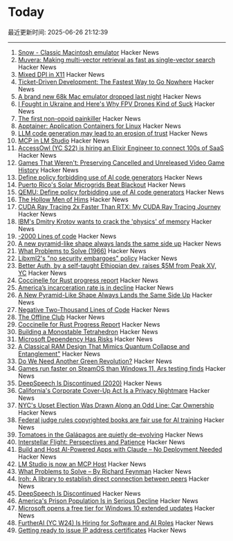 # Today

最近更新时间: 2025-06-26 21:12:39

--- 
1. [Snow - Classic Macintosh emulator](https://snowemu.com/) Hacker News
2. [Muvera: Making multi-vector retrieval as fast as single-vector search](https://research.google/blog/muvera-making-multi-vector-retrieval-as-fast-as-single-vector-search/) Hacker News
3. [Mixed DPI in X11](https://wok.oblomov.eu/tecnologia/mixed-dpi-x11/) Hacker News
4. [Ticket-Driven Development: The Fastest Way to Go Nowhere](https://thecynical.dev/posts/ticket-driven-development/) Hacker News
5. [A brand new 68k Mac emulator dropped last night](https://oldbytes.space/@smallsco/114747196289375530) Hacker News
6. [I Fought in Ukraine and Here's Why FPV Drones Kind of Suck](https://warontherocks.com/2025/06/i-fought-in-ukraine-and-heres-why-fpv-drones-kind-of-suck/) Hacker News
7. [The first non-opoid painkiller](https://www.worksinprogress.news/p/the-first-non-opioid-painkiller) Hacker News
8. [Apptainer: Application Containers for Linux](https://apptainer.org/) Hacker News
9. [LLM code generation may lead to an erosion of trust](https://jaysthoughts.com/aithoughts1) Hacker News
10. [MCP in LM Studio](https://lmstudio.ai/blog/lmstudio-v0.3.17) Hacker News
11. [AccessOwl (YC S22) is hiring an Elixir Engineer to connect 100s of SaaS](https://www.ycombinator.com/companies/accessowl/jobs/1shGwy2-senior-software-engineer-elixir-focus) Hacker News
12. [Games That Weren't: Preserving Cancelled and Unreleased Video Game History](https://www.gamesthatwerent.com/) Hacker News
13. [Define policy forbidding use of AI code generators](https://github.com/qemu/qemu/commit/3d40db0efc22520fa6c399cf73960dced423b048) Hacker News
14. [Puerto Rico's Solar Microgrids Beat Blackout](https://spectrum.ieee.org/puerto-rico-solar-microgrids) Hacker News
15. [QEMU: Define policy forbidding use of AI code generators](https://github.com/qemu/qemu/commit/3d40db0efc22520fa6c399cf73960dced423b048) Hacker News
16. [The Hollow Men of Hims](https://www.alexkesin.com/p/the-hollow-men-of-hims) Hacker News
17. [CUDA Ray Tracing 2x Faster Than RTX: My CUDA Ray Tracing Journey](https://karimsayedre.github.io/RTIOW.html) Hacker News
18. [IBM's Dmitry Krotov wants to crack the 'physics' of memory](https://research.ibm.com/blog/dmitry-krotov-ai-physics) Hacker News
19. [-2000 Lines of code](https://www.folklore.org/Negative_2000_Lines_Of_Code.html) Hacker News
20. [A new pyramid-like shape always lands the same side up](https://www.quantamagazine.org/a-new-pyramid-like-shape-always-lands-the-same-side-up-20250625/) Hacker News
21. [What Problems to Solve (1966)](http://genius.cat-v.org/richard-feynman/writtings/letters/problems) Hacker News
22. [Libxml2's "no security embargoes" policy](https://lwn.net/SubscriberLink/1025971/73f269ad3695186d/) Hacker News
23. [Better Auth, by a self-taught Ethiopian dev, raises $5M from Peak XV, YC](https://techcrunch.com/2025/06/25/this-self-taught-ethiopian-dev-built-an-authentication-tool-and-got-into-yc/) Hacker News
24. [Coccinelle for Rust progress report](https://www.collabora.com/news-and-blog/blog/2025/06/25/coccinelle-for-rust-progress-report/) Hacker News
25. [America’s incarceration rate is in decline](https://www.theatlantic.com/ideas/archive/2025/06/prisoner-populations-are-plummeting/683310/) Hacker News
26. [A New Pyramid-Like Shape Always Lands the Same Side Up](https://www.quantamagazine.org/a-new-pyramid-like-shape-always-lands-the-same-side-up-20250625/) Hacker News
27. [Negative Two-Thousand Lines of Code](https://www.folklore.org/StoryView.py?story=Negative_2000_Lines_Of_Code.txt) Hacker News
28. [The Offline Club](https://www.theoffline-club.com) Hacker News
29. [Coccinelle for Rust Progress Report](https://www.collabora.com/news-and-blog/blog/2025/06/25/coccinelle-for-rust-progress-report/) Hacker News
30. [Building a Monostable Tetrahedron](https://arxiv.org/abs/2506.19244) Hacker News
31. [Microsoft Dependency Has Risks](https://blog.miloslavhomer.cz/p/microsoft-dependency-has-risks) Hacker News
32. [A Classical RAM Design That Mimics Quantum Collapse and Entanglement"](https://www.qsymbolic.com) Hacker News
33. [Do We Need Another Green Revolution?](https://www.newyorker.com/magazine/2025/06/30/do-we-need-another-green-revolution) Hacker News
34. [Games run faster on SteamOS than Windows 11, Ars testing finds](https://arstechnica.com/gaming/2025/06/games-run-faster-on-steamos-than-windows-11-ars-testing-finds/) Hacker News
35. [DeepSpeech Is Discontinued (2020)](https://github.com/mozilla/DeepSpeech) Hacker News
36. [California's Corporate Cover-Up Act Is a Privacy Nightmare](https://www.eff.org/deeplinks/2025/06/californias-corporate-cover-act-privacy-nightmare) Hacker News
37. [NYC's Upset Election Was Drawn Along an Odd Line: Car Ownership](https://www.jalopnik.com/1895759/nyc-mayor-election-zohran-mamdani-won-non-car-owners/) Hacker News
38. [Federal judge rules copyrighted books are fair use for AI training](https://www.nbcnews.com/tech/tech-news/federal-judge-rules-copyrighted-books-are-fair-use-ai-training-rcna214766) Hacker News
39. [Tomatoes in the Galápagos are quietly de-evolving](https://phys.org/news/2025-06-tomatoes-galpagos-quietly-de-evolving.html) Hacker News
40. [Interstellar Flight: Perspectives and Patience](https://www.centauri-dreams.org/2025/06/25/interstellar-flight-perspectives-and-patience/) Hacker News
41. [Build and Host AI-Powered Apps with Claude – No Deployment Needed](https://www.anthropic.com/news/claude-powered-artifacts) Hacker News
42. [LM Studio is now an MCP Host](https://lmstudio.ai/blog/lmstudio-v0.3.17) Hacker News
43. [What Problems to Solve – By Richard Feynman](http://genius.cat-v.org/richard-feynman/writtings/letters/problems) Hacker News
44. [Iroh: A library to establish direct connection between peers](https://github.com/n0-computer/iroh) Hacker News
45. [DeepSpeech Is Discontinued](https://github.com/mozilla/DeepSpeech) Hacker News
46. [America's Prison Population Is in Serious Decline](https://www.theatlantic.com/ideas/archive/2025/06/prisoner-populations-are-plummeting/683310/) Hacker News
47. [Microsoft opens a free tier for Windows 10 extended updates](https://www.theregister.com/2025/06/25/microsoft_free_esu_tier/) Hacker News
48. [FurtherAI (YC W24) Is Hiring for Software and AI Roles](https://www.ycombinator.com/companies/furtherai/jobs) Hacker News
49. [Getting ready to issue IP address certificates](https://community.letsencrypt.org/t/getting-ready-to-issue-ip-address-certificates/238777) Hacker News
